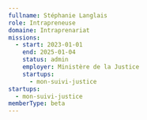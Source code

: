 ```yaml
---
fullname: Stéphanie Langlais
role: Intrapreneuse
domaine: Intraprenariat
missions:
  - start: 2023-01-01
    end: 2025-01-04
    status: admin
    employer: Ministère de la Justice
    startups:
      - mon-suivi-justice
startups:
  - mon-suivi-justice
memberType: beta
---
```

